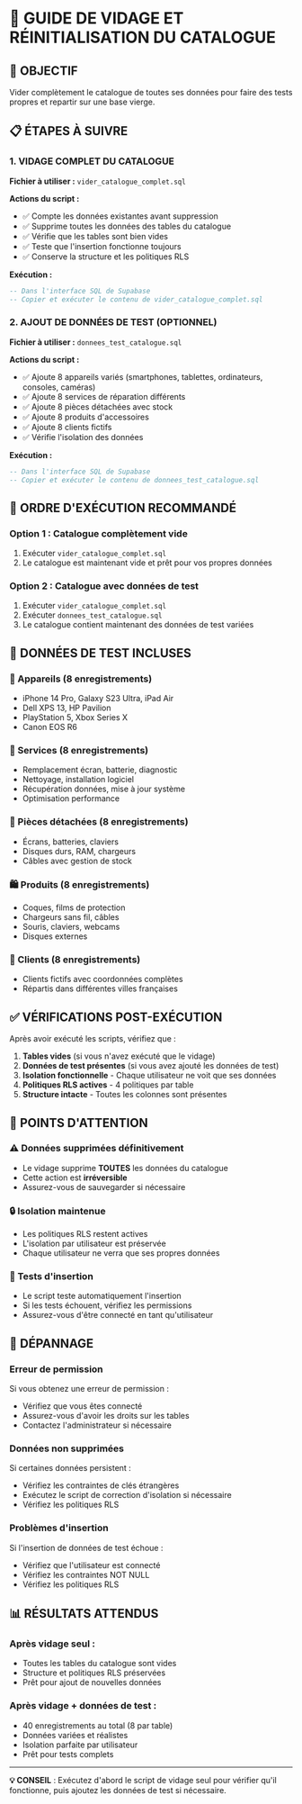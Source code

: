 # 🧹 GUIDE DE VIDAGE ET RÉINITIALISATION DU CATALOGUE

## 🎯 OBJECTIF
Vider complètement le catalogue de toutes ses données pour faire des tests propres et repartir sur une base vierge.

## 📋 ÉTAPES À SUIVRE

### 1. VIDAGE COMPLET DU CATALOGUE

**Fichier à utiliser :** `vider_catalogue_complet.sql`

**Actions du script :**
- ✅ Compte les données existantes avant suppression
- ✅ Supprime toutes les données des tables du catalogue
- ✅ Vérifie que les tables sont bien vides
- ✅ Teste que l'insertion fonctionne toujours
- ✅ Conserve la structure et les politiques RLS

**Exécution :**
```sql
-- Dans l'interface SQL de Supabase
-- Copier et exécuter le contenu de vider_catalogue_complet.sql
```

### 2. AJOUT DE DONNÉES DE TEST (OPTIONNEL)

**Fichier à utiliser :** `donnees_test_catalogue.sql`

**Actions du script :**
- ✅ Ajoute 8 appareils variés (smartphones, tablettes, ordinateurs, consoles, caméras)
- ✅ Ajoute 8 services de réparation différents
- ✅ Ajoute 8 pièces détachées avec stock
- ✅ Ajoute 8 produits d'accessoires
- ✅ Ajoute 8 clients fictifs
- ✅ Vérifie l'isolation des données

**Exécution :**
```sql
-- Dans l'interface SQL de Supabase
-- Copier et exécuter le contenu de donnees_test_catalogue.sql
```

## 🔄 ORDRE D'EXÉCUTION RECOMMANDÉ

### Option 1 : Catalogue complètement vide
1. Exécuter `vider_catalogue_complet.sql`
2. Le catalogue est maintenant vide et prêt pour vos propres données

### Option 2 : Catalogue avec données de test
1. Exécuter `vider_catalogue_complet.sql`
2. Exécuter `donnees_test_catalogue.sql`
3. Le catalogue contient maintenant des données de test variées

## 🎯 DONNÉES DE TEST INCLUSES

### 📱 Appareils (8 enregistrements)
- iPhone 14 Pro, Galaxy S23 Ultra, iPad Air
- Dell XPS 13, HP Pavilion
- PlayStation 5, Xbox Series X
- Canon EOS R6

### 🔧 Services (8 enregistrements)
- Remplacement écran, batterie, diagnostic
- Nettoyage, installation logiciel
- Récupération données, mise à jour système
- Optimisation performance

### 🔩 Pièces détachées (8 enregistrements)
- Écrans, batteries, claviers
- Disques durs, RAM, chargeurs
- Câbles avec gestion de stock

### 🛍️ Produits (8 enregistrements)
- Coques, films de protection
- Chargeurs sans fil, câbles
- Souris, claviers, webcams
- Disques externes

### 👥 Clients (8 enregistrements)
- Clients fictifs avec coordonnées complètes
- Répartis dans différentes villes françaises

## ✅ VÉRIFICATIONS POST-EXÉCUTION

Après avoir exécuté les scripts, vérifiez que :

1. **Tables vides** (si vous n'avez exécuté que le vidage)
2. **Données de test présentes** (si vous avez ajouté les données de test)
3. **Isolation fonctionnelle** - Chaque utilisateur ne voit que ses données
4. **Politiques RLS actives** - 4 politiques par table
5. **Structure intacte** - Toutes les colonnes sont présentes

## 🚨 POINTS D'ATTENTION

### ⚠️ Données supprimées définitivement
- Le vidage supprime **TOUTES** les données du catalogue
- Cette action est **irréversible**
- Assurez-vous de sauvegarder si nécessaire

### 🔒 Isolation maintenue
- Les politiques RLS restent actives
- L'isolation par utilisateur est préservée
- Chaque utilisateur ne verra que ses propres données

### 🧪 Tests d'insertion
- Le script teste automatiquement l'insertion
- Si les tests échouent, vérifiez les permissions
- Assurez-vous d'être connecté en tant qu'utilisateur

## 🔧 DÉPANNAGE

### Erreur de permission
Si vous obtenez une erreur de permission :
- Vérifiez que vous êtes connecté
- Assurez-vous d'avoir les droits sur les tables
- Contactez l'administrateur si nécessaire

### Données non supprimées
Si certaines données persistent :
- Vérifiez les contraintes de clés étrangères
- Exécutez le script de correction d'isolation si nécessaire
- Vérifiez les politiques RLS

### Problèmes d'insertion
Si l'insertion de données de test échoue :
- Vérifiez que l'utilisateur est connecté
- Vérifiez les contraintes NOT NULL
- Vérifiez les politiques RLS

## 📊 RÉSULTATS ATTENDUS

### Après vidage seul :
- Toutes les tables du catalogue sont vides
- Structure et politiques RLS préservées
- Prêt pour ajout de nouvelles données

### Après vidage + données de test :
- 40 enregistrements au total (8 par table)
- Données variées et réalistes
- Isolation parfaite par utilisateur
- Prêt pour tests complets

---

**💡 CONSEIL** : Exécutez d'abord le script de vidage seul pour vérifier qu'il fonctionne, puis ajoutez les données de test si nécessaire.
